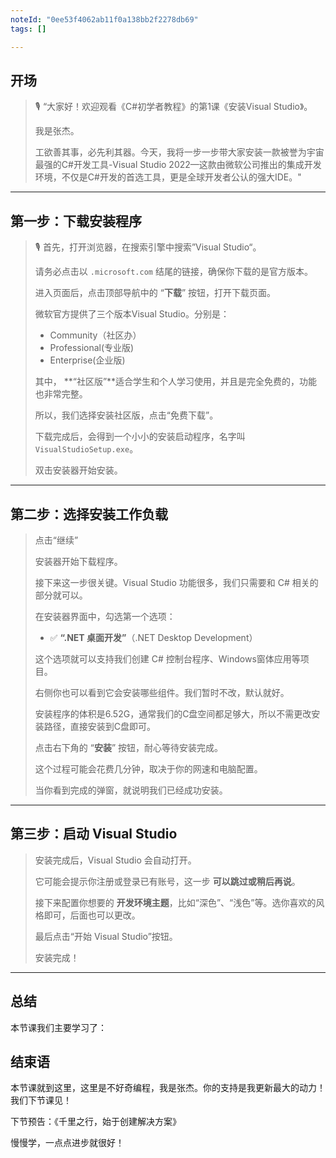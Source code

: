```yaml
---
noteId: "0ee53f4062ab11f0a138bb2f2278db69"
tags: []

---
```


## **开场**  

> 🎙️ “大家好！欢迎观看《C#初学者教程》的第1课《安装Visual Studio》。
> 
> 我是张杰。
> 
> 工欲善其事，必先利其器。今天，我将一步一步带大家安装一款被誉为宇宙最强的C#开发工具-Visual Studio 2022—这款由微软公司推出的集成开发环境，不仅是C#开发的首选工具，更是全球开发者公认的强大IDE。"

---

## 第一步：下载安装程序

> 🎙️ 首先，打开浏览器，在搜索引擎中搜索”Visual Studio“。
> 
> 请务必点击以 `.microsoft.com` 结尾的链接，确保你下载的是官方版本。
> 
> 进入页面后，点击顶部导航中的 “**下载**” 按钮，打开下载页面。
> 
> 微软官方提供了三个版本Visual Studio。分别是：
>
> - Community（社区办）
> - Professional(专业版)
> - Enterprise(企业版)
> 
> 其中， **“社区版”**适合学生和个人学习使用，并且是完全免费的，功能也非常完整。
>
> 所以，我们选择安装社区版，点击“免费下载”。
> 
> 下载完成后，会得到一个小小的安装启动程序，名字叫 `VisualStudioSetup.exe`。
> 
> 双击安装器开始安装。

---

## 第二步：选择安装工作负载

> 点击“继续”
>
> 安装器开始下载程序。
> 
> 接下来这一步很关键。Visual Studio 功能很多，我们只需要和 C# 相关的部分就可以。
> 
> 在安装器界面中，勾选第一个选项：
> 
> * ✅ **“.NET 桌面开发”**（.NET Desktop Development）
> 
> 这个选项就可以支持我们创建 C# 控制台程序、Windows窗体应用等项目。
> 
> 右侧你也可以看到它会安装哪些组件。我们暂时不改，默认就好。
>
> 安装程序的体积是6.52G，通常我们的C盘空间都足够大，所以不需更改安装路径，直接安装到C盘即可。
> 
> 点击右下角的 “**安装**” 按钮，耐心等待安装完成。
> 
> 这个过程可能会花费几分钟，取决于你的网速和电脑配置。
>
> 当你看到完成的弹窗，就说明我们已经成功安装。

---

## 第三步：启动 Visual Studio

> 安装完成后，Visual Studio 会自动打开。
> 
> 它可能会提示你注册或登录已有账号，这一步 **可以跳过或稍后再说**。
> 
> 接下来配置你想要的 **开发环境主题**，比如“深色”、“浅色”等。选你喜欢的风格即可，后面也可以更改。
> 
> 最后点击“开始 Visual Studio”按钮。
> 
> 安装完成！

---

## 总结
本节课我们主要学习了：


## 结束语

本节课就到这里，这里是不好奇编程，我是张杰。你的支持是我更新最大的动力！我们下节课见！

下节预告：《千里之行，始于创建解决方案》

慢慢学，一点点进步就很好！

